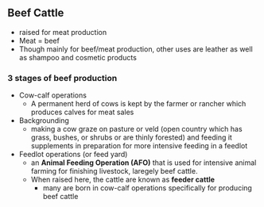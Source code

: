 ## Beef Cattle
- raised for meat production
- Meat = beef
- Though mainly for beef/meat production, other uses are leather as well as shampoo and cosmetic products

### 3 stages of beef production
- Cow-calf operations
	- A permanent herd of cows is kept by the farmer or rancher which produces calves for meat sales
- Backgrounding
	- making a cow graze on pasture or veld (open country which has grass, bushes, or shrubs or are thinly forested) and feeding it supplements in preparation for more intensive feeding in a feedlot
- Feedlot operations (or feed yard)
	- an **Animal Feeding Operation (AFO)** that is used for intensive animal farming for finishing livestock, laregely beef cattle.
	- When raised here, the cattle are known as **feeder cattle**
		- many are born in cow-calf operations specifically for producing beef cattle
